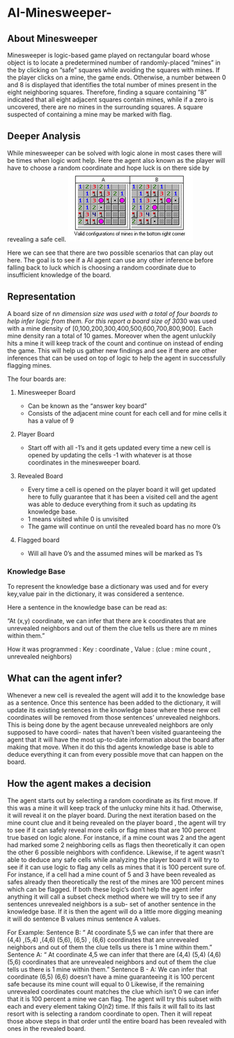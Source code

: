 # AI-Minesweeper-


## About Minesweeper
Minesweeper is logic-based game played on rectangular board whose object is to locate a predetermined number of randomly-placed ”mines” in the by clicking on ”safe” squares while avoiding the squares with mines. If the player clicks on a mine, the game ends. Otherwise, a number between 0 and 8 is displayed that identifies the total number of mines present in the eight neighboring squares. Therefore, finding a square containing ”8” indicated that all eight adjacent squares contain mines, while if a zero is uncovered, there are no mines in the surrounding squares. A square suspected of containing a mine may be marked with flag.


## Deeper Analysis

While minesweeper can be solved with logic alone in most cases there will be times when logic wont help. Here the agent also known as the player will have to choose a random coordinate and hope luck is on there side by revealing a safe cell.
![alt text](example.png)

Here we can see that there are two possible scenarios that can play out here.
The goal is to see if a AI agent can use any other inference before falling back to luck which is choosing a random coordinate due to insufficient knowledge of the board.


## Representation
A board size of n*n dimension size was used with a total of four boards to help infer logic from them. For this report a board size of 30*30 was used with a mine density of [0,100,200,300,400,500,600,700,800,900]. Each mine density ran a total of 10 games. Moreover when the agent unluckily hits a mine it will keep track of the count and continue on instead of ending the game. This will help us gather new findings and see if there are other inferences that can be used on top of logic to help the agent in successfully flagging mines.

The four boards are:
1. Minesweeper Board
      -  Can be known as the “answer key board”
      -  Consists of the adjacent mine count for each cell and for mine cells
it has a value of 9
2. Player Board
      -   Start off with all -1’s and it gets updated every time a new cell is opened by updating the cells -1 with whatever is at those coordinates in the minesweeper board.
    
    
3. Revealed Board
      - Every time a cell is opened on the player board it will get updated here to fully guarantee that it has been a visited cell and the agent was able to deduce everything from it such as updating its knowledge base.
      - 1 means visited while 0 is unvisited
      - The game will continue on until the revealed board has no more 0’s

4. Flagged board
      - Will all have 0’s and the assumed mines will be marked as 1’s
 
### Knowledge Base  
To represent the knowledge base a dictionary was used and for every key,value pair in the dictionary, it was considered a sentence.

Here a sentence in the knowledge base can be read as: 

“At (x,y) coordinate, we can infer that there are k coordinates that are unrevealed neighbors and out of them the clue tells us there are m mines within them.”

How it was programmed :
Key : coordinate , Value : (clue : mine count , unrevealed neighbors)

## What can the agent infer?
Whenever a new cell is revealed the agent will add it to the knowledge base as a sentence. Once this sentence has been added to the dictionary, it will update its existing sentences in the knowledge base where these new cell coordinates will be removed from those sentences’ unrevealed neighbors. This is being done by the agent because unrevealed neighbors are only supposed to have coordi- nates that haven’t been visited guaranteeing the agent that it will have the most up-to-date information about the board after making that move. When it do this thd agents knowledge base is able to deduce everything it can from every possible move that can happen on the board.


## How the agent makes a decision
The agent starts out by selecting a random coordinate as its first move. If this was a mine it will keep track of the unlucky mine hits it had. Otherwise, it will reveal it on the player board. During the next iteration based on the mine count clue and it being revealed on the player board , the agent will try to see if it can safely reveal more cells or flag mines that are 100 percent true based on logic alone. For instance, if a mine count was 2 and the agent had marked some 2 neighboring cells as flags then theoretically it can open the other 6 possible neighbors with confidence. Likewise, if te agent wasn’t able to deduce any safe cells while analyzing the player board it will try to see if it can use logic to flag any cells as mines that it is 100 percent sure of. For instance, if a cell had a mine count of 5 and 3 have been revealed as safes already then theoretically the rest of the mines are 100 percent mines which can be flagged. If both these logic’s don’t help the agent infer anything it will call a subset check method where we will try to see if any sentences unrevealed neighbors is a sub- set of another sentence in the knowledge base. If it is then the agent will do a little more digging meaning it will do sentence B values minus sentence A values.



For Example:
Sentence B: “ At coordinate 5,5 we can infer that there are (4,4) ,(5,4) ,(4,6) (5,6), (6,5) , (6,6) coordinates that are unrevealed neighbors and out of them the clue tells us there is 1 mine within them.”
Sentence A: “ At coordinate 4,5 we can infer that there are (4,4) (5,4) (4,6) (5,6) coordinates that are unrevealed neighbors and out of them the clue tells us there is 1 mine within them.”
Sentence B - A: We can infer that coordinate (6,5) (6,6) doesn’t have a mine guaranteeing it is 100 percent safe because its mine count will equal to 0
Likewise, if the remaining unrevealed coordinates count matches the clue which isn’t 0 we can infer that it is 100 percent a mine we can flag. The agent will try this subset with each and every element taking O(n2) time.
If this fails it will fall to its last resort with is selecting a random coordinate to open. Then it will repeat those above steps in that order until the entire board has been revealed with ones in the revealed board.

